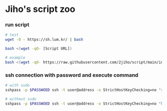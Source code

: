 # Jiho's script zoo

### run script
```bash
# test
wget -O - https://sh.lum.kr/ | bash

bash <(wget -qO- [Script URL])

# example
bash <(wget -qO- https://raw.githubusercontent.com/2jiho/script/main/init_ubuntu.sh)
```

### ssh connection with password and execute command
``` bash
# with sudo
sshpass -p $PASSWOED ssh -t user@address -o StrictHostKeyChecking=no "sudo -S <<< $PASSWORD hostname; sudo $CMD"

# without sudo
sshpass -p $PASSWOED ssh -t user@address -o StrictHostKeyChecking=no "hostname; $CMD"
```
